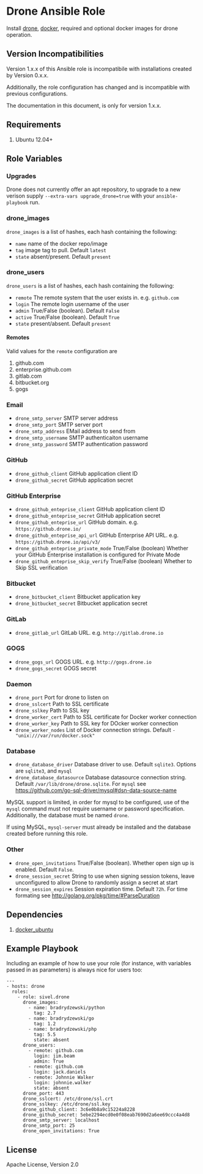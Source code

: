 # Drone Ansible Role

Install [drone](https://github.com/drone/drone), [docker](https://www.docker.io/), required and optional docker images for drone operation.

## Version Incompatibilities

Version 1.x.x of this Ansible role is incompatibile with installations created by Version 0.x.x.

Additionally, the role configuration has changed and is incompatible with previous configurations.

The documentation in this document, is only for version 1.x.x.

## Requirements

1. Ubuntu 12.04+

## Role Variables

### Upgrades

Drone does not currently offer an apt repository, to upgrade to a new verison supply `--extra-vars upgrade_drone=true` with your `ansible-playbook` run.

### drone\_images

`drone_images` is a list of hashes, each hash containing the following:

* `name` name of the docker repo/image
* `tag` image tag to pull. Default `latest`
* `state` absent/present. Default `present`

### drone\_users

`drone_users` is a list of hashes, each hash containing the following:

* `remote` The remote system that the user exists in. e.g. `github.com`
* `login` The remote login username of the user
* `admin` True/False (boolean). Default `False`
* `active` True/False (boolean). Default `True`
* `state` present/absent. Default `present`

#### Remotes

Valid values for the `remote` configuration are

1. github.com
1. enterprise.github.com
1. gitlab.com
1. bitbucket.org
1. gogs

### Email

* `drone_smtp_server` SMTP server address
* `drone_smtp_port` SMTP server port
* `drone_smtp_address` EMail address to send from
* `drone_smtp_username` SMTP authenticaiton username
* `drone_smtp_password` SMTP authentication password

### GitHub

* `drone_github_client` GitHub application client ID
* `drone_github_secret` GitHub application secret

### GitHub Enterprise

* `drone_github_enteprise_client` GitHub application client ID
* `drone_github_enteprise_secret` GitHub application secret
* `drone_github_enteprise_url` GitHub domain. e.g. `https://github.drone.io/`
* `drone_github_enteprise_api_url` GitHub Enterprise API URL. e.g. `https://github.drone.io/api/v3/`
* `drone_github_enteprise_private_mode` True/False (boolean) Whether your GitHub Enterprise installation is configured for Private Mode
* `drone_github_enteprise_skip_verify` True/False (boolean) Whether to Skip SSL verification

### Bitbucket

* `drone_bitbucket_client` Bitbucket application key
* `drone_bitbucket_secret` Bitbucket application secret

### GitLab

* `drone_gitlab_url` GitLab URL. e.g. `http://gitlab.drone.io`

### GOGS

* `drone_gogs_url` GOGS URL. e.g. `http://gogs.drone.io`
* `drone_gogs_secret` GOGS secret

### Daemon

* `drone_port` Port for drone to listen on
* `drone_sslcert` Path to SSL certificate
* `drone_sslkey` Path to SSL key
* `drone_worker_cert` Path to SSL certificate for Docker worker connection
* `drone_worker_key` Path to SSL key for DOcker worker connection
* `drone_worker_nodes` List of Docker connection strings.  Default `- "unix:///var/run/docker.sock"`

### Database

* `drone_database_driver` Database driver to use. Default `sqlite3`. Options are `sqlite3`, and `mysql`
* `drone_database_datasource` Database datasource connection string. Default `/var/lib/drone/drone.sqlite`. For `mysql` see https://github.com/go-sql-driver/mysql#dsn-data-source-name

MySQL support is limited, in order for mysql to be configured, use of the `mysql` command must not require username or password specification. Additionally, the database must be named `drone`.

If using MySQL, `mysql-server` must already be installed and the database created before running this role.

### Other

* `drone_open_invitations` True/False (boolean). Whether open sign up is enabled. Default `False`.
* `drone_session_secret` String to use when signing session tokens, leave unconfigured to allow Drone to randomly assign a secret at start
* `drone_session_expires` Session expiration time. Default `72h`. For time formating see http://golang.org/pkg/time/#ParseDuration

## Dependencies

1. [docker\_ubuntu](https://galaxy.ansible.com/list#/roles/292)

## Example Playbook

Including an example of how to use your role (for instance, with variables passed in as parameters) is always nice for users too:

    ---
    - hosts: drone
      roles:
        - role: sivel.drone
          drone_images:
            - name: bradrydzewski/python
              tag: 2.7
            - name: bradrydzewski/go
              tag: 1.2
            - name: bradrydzewski/php
              tag: 5.5
              state: absent
          drone_users:
            - remote: github.com
              login: jim.beam
              admin: True
            - remote: github.com
              login: jack.daniels
            - remote: Johnnie Walker
              login: johnnie.walker
              state: absent
          drone_port: 443
          drone_sslcert: /etc/drone/ssl.crt
          drone_sslkey: /etc/drone/ssl.key
          drone_github_client: 3c6e0b8a9c15224a8228
          drone_github_secret: 5ebe2294ecd0e0f08eab7690d2a6ee69ccc4a4d8
          drone_smtp_server: localhost
          drone_smtp_port: 25
          drone_open_invitations: True

## License

Apache License, Version 2.0
